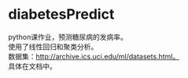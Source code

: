 # diabetesPredict
python课作业，预测糖尿病的发病率。<br>
使用了线性回归和聚类分析。<br>
数据集：http://archive.ics.uci.edu/ml/datasets.html。<br>
具体在文档中。<br>
